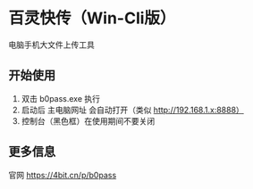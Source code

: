 # 百灵快传（Win-Cli版）
电脑手机大文件上传工具

## 开始使用
1. 双击 b0pass.exe 执行
2. 启动后 主电脑网址 会自动打开（类似 http://192.168.1.x:8888）
3. 控制台（黑色框）在使用期间不要关闭

## 更多信息
官网 https://4bit.cn/p/b0pass

